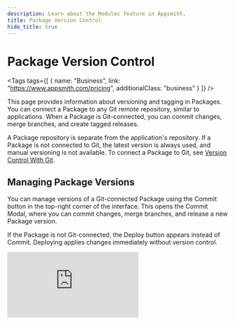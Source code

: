 ```yaml
---
description: Learn about the Modules feature in Appsmith.
title: Package Version Control 
hide_title: true
---
```

<!-- vale off -->

<div className="tag-wrapper">
 <h1>Package Version Control</h1>

<Tags
tags={[
{ name: "Business", link: "https://www.appsmith.com/pricing", additionalClass: "business" }
]}
/>

</div>

<!-- vale on -->


This page provides information about versioning and tagging in Packages. You can connect a Package to any Git remote repository, similar to applications. When a Package is Git-connected, you can commit changes, merge branches, and create tagged releases.

A Package repository is separate from the application's repository. If a Package is not connected to Git, the latest version is always used, and manual versioning is not available. To connect a Package to Git, see [Version Control With Git](/advanced-concepts/version-control-with-git).


## Managing Package Versions

You can manage versions of a Git-connected Package using the Commit button in the top-right corner of the interface. This opens the Commit Modal, where you can commit changes, merge branches, and release a new Package version.

If the Package is not Git-connected, the Deploy button appears instead of Commit. Deploying applies changes immediately without version control.


<div style={{ position: "relative", paddingBottom: "calc(50.52% + 41px)", height: 0, width: "100%" }}>
  <iframe
    src="https://demo.arcade.software/Qk3L0I0ilxeF6rvFvgb0?embed"
    frameBorder="0"
    loading="lazy"
    webkitAllowFullScreen
    mozAllowFullScreen
    allowFullScreen
    allow="fullscreen"
    style={{ position: "absolute", top: 0, left: 0, width: "100%", height: "100%" }}
    title="Appsmith | Connect Data"
  />
</div>


#### Deploy

<dd>

The Deploy section allows you to commit changes to the active Git branch. You can see Changes since the last deployment, such as updates to queries and JS modules.

- If there are uncommitted changes, they must be committed before merging or releasing.
- You can provide a commit message to describe the update.
- Clicking **Commit & Push** Changes synchronizes the latest modifications with the repository.
- The **Discard & Pull** button discards all local changes and pulls the latest updates from the remote repository.


</dd>

#### Merge

<dd>

The Merge section allows you to combine updates from a source branch into a target branch.
Before merging, ensure that both branches have the latest committed changes and that there are no merge conflicts.

- Merging incorporates updates from feature or development branches before releasing.
- If conflicts exist, Git prompts you to resolve them before completing the merge.
- After merging, the target branch reflects the latest updates.

For more details, see [How to Resolve Merge Conflicts](/advanced-concepts/version-control-with-git/commit-and-push).



</dd>

#### Release

<dd>

The Release tab allows you to tag a version based on the latest commit in the repository. This feature is built on [Git tagging](https://git-scm.com/book/en/v2/Git-Basics-Tagging) and currently applies only to Packages. The latest commit is tagged with the selected version, and uncommitted changes are not included in the release.

Version tagging allows applications to reference a specific release instead of the latest changes. It follows semantic versioning, where each increment indicates the type of update.

- **Major (1.x.x → 2.0.0)**: Indicates breaking changes that require modifications in dependent applications. For example: Removing or renaming existing functions.

- **Minor (1.0.x → 1.1.0)**: Introduces new features while maintaining backward compatibility. For example: Adding a new method without modifying existing functionality.

- **Patch (1.0.0 → 1.0.1)**: Applies bug fixes or minor improvements that do not affect functionality. For example: Resolving an error in an existing function.


</dd>


## Using Package Versions in Applications

You can select a Package version from the **Libraries** section in the **Entity Explorer** by choosing from the available options. Only Packages currently used in the application are listed. If a Package or module is not used in the application, it will not appear in the selection menu.

- **For Git-connected Packages:** You can choose from a list of available Package versions that have been released. Each version corresponds to a tagged commit, allowing you to control which version is used in your application. 

- **For Non-Git-connected Packages:** Version selection is not available, and the application always uses the latest Package version. Any updates to the Package are immediately applied without version control.






